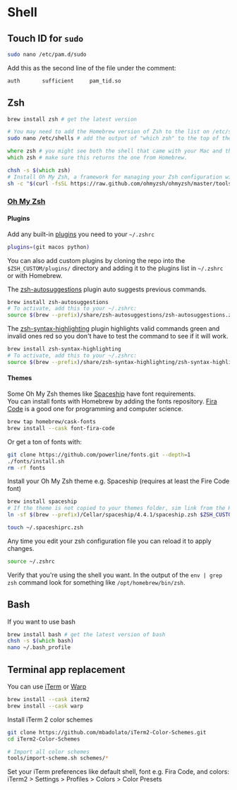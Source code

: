 # Shell

## Touch ID for `sudo`

```sh
sudo nano /etc/pam.d/sudo
```
Add this as the second line of the file under the comment:
```sh
auth       sufficient     pam_tid.so
```

## Zsh

```zsh
brew install zsh # get the latest version

# You may need to add the Homebrew version of Zsh to the list on /etc/shells
sudo nano /etc/shells # add the output of "which zsh" to the top of the list, save the file.

where zsh # you might see both the shell that came with your Mac and the latest from Homebrew
which zsh # make sure this returns the one from Homebrew.

chsh -s $(which zsh)
# Install Oh My Zsh, a framework for managing your Zsh configuration with plugins and themes
sh -c "$(curl -fsSL https://raw.github.com/ohmyzsh/ohmyzsh/master/tools/install.sh)"
```

### [Oh My Zsh](https://ohmyz.sh/)  

#### Plugins

Add any built-in [plugins](https://github.com/ohmyzsh/ohmyzsh/wiki/Plugins) you need to your `~/.zshrc`
```zsh
plugins=(git macos python)
```

You can also add custom plugins by cloning the repo into the `$ZSH_CUSTOM/plugins/` directory and adding it to the plugins list in `~/.zshrc` or with Homebrew. 

The [zsh-autosuggestions](https://github.com/zsh-users/zsh-autosuggestions) plugin auto suggests previous commands. 
```zsh
brew install zsh-autosuggestions
# To activate, add this to your ~/.zshrc:
source $(brew --prefix)/share/zsh-autosuggestions/zsh-autosuggestions.zsh
```

The [zsh-syntax-highlighting](https://github.com/zsh-users/zsh-syntax-highlighting) plugin highlights valid commands green and invalid ones red so you don't have to test the command to see if it will work.
```zsh
brew install zsh-syntax-highlighting
# To activate, add this to your ~/.zshrc:
source $(brew --prefix)/share/zsh-syntax-highlighting/zsh-syntax-highlighting.zsh
```

#### Themes

Some Oh My Zsh themes like [Spaceship](https://spaceship-prompt.sh/) have font requirements.  
You can install fonts with Homebrew by adding the fonts repository. [Fira Code](https://github.com/tonsky/FiraCode/wiki/VS-Code-Instructions) is a good one for programming and computer science.
```zsh
brew tap homebrew/cask-fonts
brew install --cask font-fira-code
```

Or get a ton of fonts with:
```zsh
git clone https://github.com/powerline/fonts.git --depth=1
./fonts/install.sh
rm -rf fonts
```

Install your Oh My Zsh theme e.g. Spaceship (requires at least the Fire Code font)
```zsh
brew install spaceship
# If the theme is not copied to your themes folder, sim link from the Homebrew dir to your custom themes folder e.g.
ln -sf $(brew --prefix)/Cellar/spaceship/4.4.1/spaceship.zsh $ZSH_CUSTOM/themes/spaceship.zsh-theme

touch ~/.spaceshiprc.zsh
```

Any time you edit your zsh configuration file you can reload it to apply changes.
```zsh
source ~/.zshrc
```

Verify that you're using the shell you want. In the output of the `env | grep zsh` command look for something like `/opt/homebrew/bin/zsh`.

## Bash
If you want to use bash
```zsh
brew install bash # get the latest version of bash
chsh -s $(which bash)
nano ~/.bash_profile 
```

## Terminal app replacement
You can use [iTerm](https://iterm2.com/index.html) or [Warp](https://docs.warp.dev/getting-started/getting-started-with-warp)
```zsh
brew install --cask iterm2
brew install --cask warp
```

Install iTerm 2 color schemes
```zsh
git clone https://github.com/mbadolato/iTerm2-Color-Schemes.git
cd iTerm2-Color-Schemes

# Import all color schemes
tools/import-scheme.sh schemes/*
```

Set your iTerm preferences like default shell, font e.g. Fira Code, and colors:  
iTerm2 > Settings > Profiles > Colors > Color Presets  